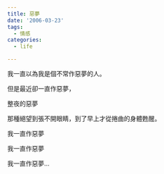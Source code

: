 ```yaml
---
title: 惡夢
date: '2006-03-23'
tags:
  - 情感
categories:
  - life

---
```

我一直以為我是個不常作惡夢的人。  
  
但是最近卻一直作惡夢，  
  
整夜的惡夢  
  
那種絕望到張不開眼睛，到了早上才從捲曲的身體甦醒。  
  
我一直作惡夢  
  
我一直作惡夢  
  
我一直作惡夢…